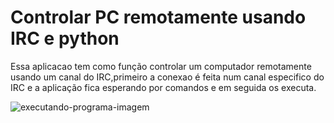 # Controlar PC remotamente usando IRC e python

Essa aplicacao tem como função controlar um computador remotamente usando um canal do IRC,primeiro a conexao é feita num canal especifico do IRC e a aplicação fica esperando por comandos e em seguida os executa.

![executando-programa-imagem](https://i.imgur.com/OjjkV5F.png)
